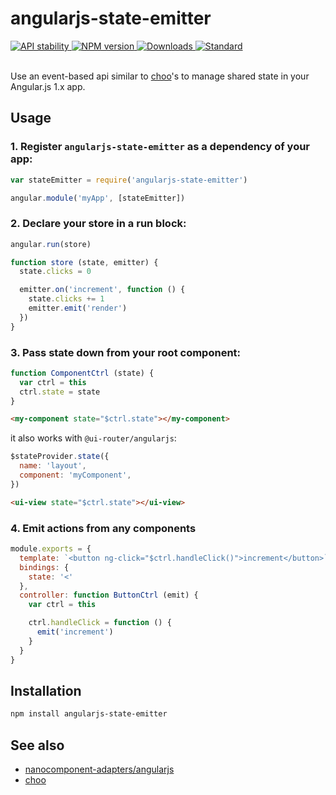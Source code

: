 # angularjs-state-emitter

<div align="left">
  <!-- Stability -->
  <a href="https://nodejs.org/api/documentation.html#documentation_stability_index">
    <img src="https://img.shields.io/badge/stability-experimental-green.svg?style=flat-square"
      alt="API stability" />
  </a>
  <!-- NPM version -->
  <a href="https://npmjs.org/package/angularjs-state-emitter">
    <img src="https://img.shields.io/npm/v/angularjs-state-emitter.svg?style=flat-square"
      alt="NPM version" />
  </a>
  <!-- Downloads -->
  <a href="https://npmjs.org/package/angularjs-state-emitter">
    <img src="https://img.shields.io/npm/dm/angularjs-state-emitter.svg?style=flat-square"
      alt="Downloads" />
  </a>
  <!-- Standard -->
  <a href="https://standardjs.com">
    <img src="https://img.shields.io/badge/code%20style-standard-brightgreen.svg?style=flat-square"
      alt="Standard" />
  </a>
</div>

<br />


Use an event-based api similar to [choo](https://github.com/choojs/choo)'s to manage shared state in your Angular.js 1.x app.


## Usage


### 1. Register `angularjs-state-emitter` as a dependency of your app:

```js
var stateEmitter = require('angularjs-state-emitter')

angular.module('myApp', [stateEmitter])
```

### 2. Declare your store in a run block:

```js
angular.run(store)

function store (state, emitter) {
  state.clicks = 0

  emitter.on('increment', function () {
    state.clicks += 1
    emitter.emit('render')
  })
}
```

### 3. Pass state down from your root component:

```js
function ComponentCtrl (state) {
  var ctrl = this
  ctrl.state = state
}
```

```html
<my-component state="$ctrl.state"></my-component>
```

it also works with `@ui-router/angularjs`:

```js
$stateProvider.state({
  name: 'layout',
  component: 'myComponent',
})
```

```html
<ui-view state="$ctrl.state"></ui-view>
```


### 4. Emit actions from any components

```js
module.exports = {
  template: `<button ng-click="$ctrl.handleClick()">increment</button>`,
  bindings: { 
    state: '<' 
  },
  controller: function ButtonCtrl (emit) {
    var ctrl = this

    ctrl.handleClick = function () {
      emit('increment')
    }
  }
}
```

## Installation


```bash
npm install angularjs-state-emitter
```


## See also

- [nanocomponent-adapters/angularjs](https://github.com/kareniel/nanocomponent-adapter-angularjs)
- [choo](https://github.com/choojs/choo)
